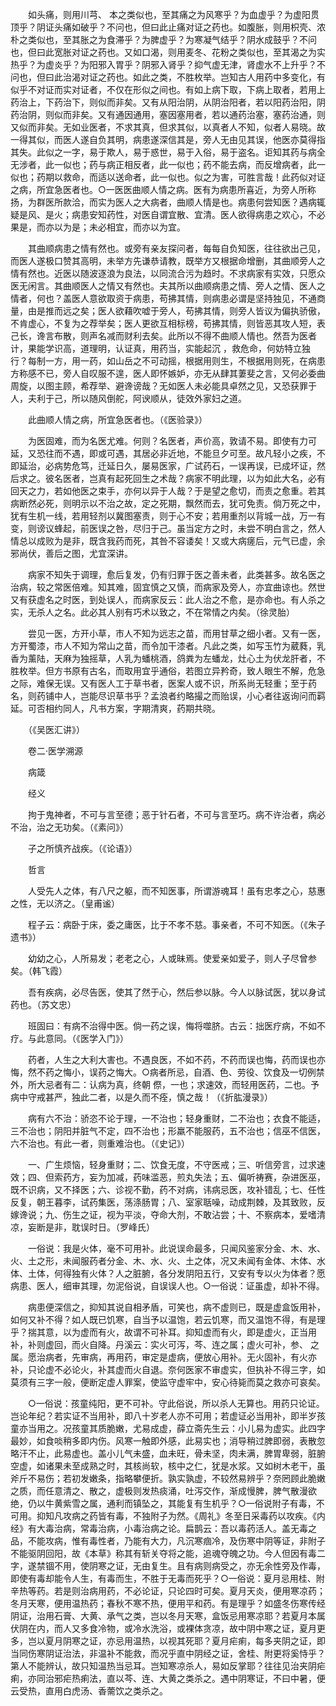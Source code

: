 <!-- { "loadSidebar": true } -->
　　如头痛，则用川芎、 本之类似也，至其痛之为风寒乎？为血虚乎？为虚阳贯顶乎？阴证头痛如破乎？不问也，但曰此止痛对证之药也。如腹胀，则用枳壳、浓朴之类似也，至其胀之为食滞乎？为脾虚乎？为寒凝气结乎？阴水成鼓乎？不问也，但曰此宽胀对证之药也。又如口渴，则用麦冬、花粉之类似也，至其渴之为实热乎？为虚炎乎？为阳邪入胃乎？阴邪入肾乎？抑气虚无津，肾虚水不上升乎？不问也，但曰此治渴对证之药也。如此之类，不胜枚举。岂知古人用药中多变化，有似乎不对证而实对证者，不仅在形似之间也。有如上病下取，下病上取者，若用上药治上，下药治下，则似而非矣。又有从阳治阴，从阴治阳者，若以阳药治阳，阴药治阴，则似而非矣。又有通因通用，塞因塞用者，若以通药治塞，塞药治通，则又似而非矣。无如业医者，不求其真，但求其似，以真者人不知，似者人易晓。故一得其似，而医人遂自负其明，病患遂深信其是，旁人无由见其误，他医亦莫得指其失。此似之一字，易于欺人，易于惑世，易于入俗，易于盗名。讵知其药与病全无涉者，此一似也；药与病正相反者，此一似也；药不能去病，而反增病者，此一似也；药期以救命，而适以送命者，此一似也。似之为害，可胜言哉！此药似对证之病，所宜急医者也。○一医医曲顺人情之病。医有为病患所喜近，为旁人所称扬，为群医所款洽，而实为医人之大病者，曲顺人情是也。病患何尝知医？遇病辄疑是风、是火；病患安知药性，对医自谓宜散、宜清。医人欲得病患之欢心，不必果是，而亦以为是；未必相宜，而亦以为宜。

　　其曲顺病患之情有然也。或旁有亲友探问者，每每自负知医，往往欲出己见，而医人遂极口赞其高明，未举方先谦恭请教，既举方又根据命增删，其曲顺旁人之情有然也。近医以随波逐浪为良法，以同流合污为趋时。不求病家有实效，只愿众医无闲言。其曲顺医人之情又有然也。夫其所以曲顺病患之情、旁人之情、医人之情者，何也？盖医人意欲取资于病患，苟拂其情，则病患必谓是坚持独见，不通商量，由是推而远之矣；医人欲藉吹嘘于旁人，苟拂其情，则旁人皆议为偏执骄傲，不肯虚心，不复为之荐举矣；医人更欲互相标榜，苟拂其情，则皆恶其攻人短，表己长，谗言布散，则声名减而财利去矣。此所以不得不曲顺人情也。然吾为医者计，果能学识高，道理明，认证真，用药当，实能起沉 ，救危命，何妨特立独行？每制一方，用一药，如山岳之不可动摇，根据用则生，不根据用则死，在病患方称感不已，旁人自叹服不遑，医人即怀嫉妒，亦无从肆其萋斐之言，又何必委曲周旋，以图主顾，希荐举、避谗谤哉？无如医人未必能具卓然之见，又恐获罪于人，夫利于己，所以随风倒舵，阿谀顺从，徒效外家妇之道。

　　此曲顺人情之病，所宜急医者也。（《医验录》）

　　为医固难，而为名医尤难。何则？名医者，声价高，敦请不易。即使有力可延，又恐往而不遇，即或可遇，其居必非近地，不能旦夕可至。故凡轻小之疾，不即延治，必病势危笃，迁延日久，屡易医家，广试药石，一误再误，已成坏证，然后求之。彼名医者，岂真有起死回生之术哉？病家不明此理，以为如此大名，必有回天之力，若如他医之束手，亦何以异于人哉？于是望之愈切，而责之愈重。若其病断然必死，则明示以不治之故，定之死期，飘然而去，犹可免责。倘万死之中，犹有生机一线，若用轻剂以冀图塞责，则于心不安；若用重剂以背城一战，万一有变，则谤议蜂起，前医误之咎，尽归于己。虽当定方之时，未尝不明白言之，然人情总以成败为是非，既含我药而死，其咎不容诿矣！又或大病瘥后，元气已虚，余邪尚伏，善后之图，尤宜深讲。

　　病家不知失于调理，愈后复发，仍有归罪于医之善未者，此类甚多。故名医之治病，较之常医倍难。知其难，固宜慎之又慎，而病家及旁人，亦宜曲谅也。然世又有获虚名之时医，到处误人，而病家反云：此人治之不愈，是亦命也。有人杀之实，无杀人之名。此必其人别有巧术以致之，不在常情之内矣。（徐灵胎）

　　尝见一医，方开小草，市人不知为远志之苗，而用甘草之细小者。又有一医，方开蜀漆，市人不知为常山之苗，而令加干漆者。凡此之类，如写玉竹为葳蕤，乳香为薰陆，天麻为独摇草，人乳为蟠桃酒，鸽粪为左蟠龙，灶心土为伏龙肝者，不胜枚举。但方书原有古名，而取用宜乎通俗，若图立异矜奇，致人眼生不解，危急之际，难保无误。又有医人工于草书者，医案人或不识，所系尚无轻重；至于药名，则药铺中人，岂能尽识草书乎？孟浪者约略撮之而贻误，小心者往返询问而羁延。可否相约同人，凡书方案，字期清爽，药期共晓。

　　（《吴医汇讲》）

　　卷二·医学溯源

　　病箴

　　经义

　　拘于鬼神者，不可与言至德；恶于针石者，不可与言至巧。病不许治者，病必不治，治之无功矣。（《素问》）

　　子之所慎齐战疾。（《论语》）

　　哲言

　　人受先人之体，有八尺之躯，而不知医事，所谓游魂耳！虽有忠孝之心，慈惠之性，无以济之。（皇甫谧）

　　程子云：病卧于床，委之庸医，比于不孝不慈。事亲者，不可不知医。（《朱子遗书》）

　　幼幼之心，人所易发；老老之心，人或昧焉。使爱亲如爱子，则人子尽曾参矣。（韩飞霞）

　　吾有疾病，必尽告医，使其了然于心，然后参以脉。今人以脉试医，犹以身试药也。（苏文忠）

　　班固曰：有病不治得中医。倘一药之误，悔将噬脐。古云：拙医疗病，不如不疗。与此意同。（《医学入门》）

　　药者，人生之大利大害也。不遇良医，不如不药，不药而误也悔，药而误也亦悔，然不药之悔小，误药之悔大。○病者所忌，自酒、色、劳役、饮食及一切例禁外，所大忌者有二：认病为真，终朝 傺，一也；求速效，而轻用医药，二也。予病中守戒甚严，独此二者，以是久而不痊，慎之哉！（《折肱漫录》）

　　病有六不治：骄恣不论于理，一不治也；轻身重财，二不治也；衣食不能适，三不治也；阴阳并脏气不定，四不治也；形羸不能服药，五不治也；信巫不信医，六不治也。有此一者，则重难治也。（《史记》）

　　一、广生烦恼，轻身重财；二、饮食无度，不守医戒；三、听信旁言，过求速效；四、但索药方，妄为加减，药味滥恶，煎丸失法；五、偏听祷赛，杂进医巫，既不识病，又不择医；六、诊视不勤，药不对病，讳病忌医，攻补错乱；七、任性反复，朝王暮李，试药集医，荡涤肠胃；八、室家聒噪，动成荆棘，及其致败，反嫁谗说；九、伤生之证，视为平淡，夺命大剂，不敢沾尝；十、不察病本，爱嗜清凉，妄断是非，耽误时日。（罗峰氏）

　　一俗说：我是火体，毫不可用补。此说误命最多，只闻风鉴家分金、木、水、火、土之形，未闻服药者分金、木、水、火、土之体，况又未闻有金体、木体、水体、土体，何得独有火体？人之脏腑，各分发阴阳五行，又安有专以火为体者？愿病患、医人，细审其理，勿泥俗说，自误误人也。○一俗说：证虽虚，却补不得。

　　病患便深信之，抑知其说自相矛盾，可笑也，病不虚则已，既是虚盒饭用补，如何又补不得？如人既已饥寒，自当予以温饱，若云饥寒，而又温饱不得，有是理乎？揣其意，以为虚而有火，故谓不可补耳。抑知虚而有火，即是虚火，正当用补，补则虚回，而火自降。丹溪云：实火可泻，芩、连之属；虚火可补，参、 之属。愿治病者，先审病，再用药，审定是虚病，便放心用补。无火固补，有火亦补，只论虚不必论火，补其虚而火自退。奈何医家不审虚实，但执补不得三字，如莫须有三字一般，便断定虚人罪案，使监守虚牢中，安心待毙而莫之救亦可哀矣。

　　○一俗说：孩童纯阳，更不可补。守此俗说，所以杀人无算也。用药只论证。岂论年纪？若实证不当用补，即八十岁老人亦不可用；若虚证必当用补，即半岁孩童亦当用之。况孩童其质脆嫩，尤易成虚，薛立斋先生云：小儿易为虚实。此四字最妙，如食啖稍多即内伤。风寒一触即外感，此易实也；消导稍过脾即弱，表散忽略汗不止，此易虚也。盖小儿气未盛，血未旺，骨未坚，肉未满，脾胃卑弱，脏腑空虚，如诸果未至成熟之时，其核尚软，核中之仁，犹是水浆。又如树木老干，虽斧斤不易伤；若初发嫩条，指略攀便折。孰实孰虚，不较然易辨乎？奈罔顾此脆嫩之质，而任意清之、散之，虚极则发热痰涌，吐泻交作，渐成慢脾，脾气散漫欲绝，仍以牛黄紫雪之属，通利而镇坠之，其能复有生机乎？○一俗说附子有毒，不可用。抑知凡攻病之药皆有毒，不独附子为然。《周礼》冬至日采毒药以攻疾。《内经》有大毒治病，常毒治病，小毒治病之论。扁鹊云：吾以毒药活人。盖无毒之品，不能攻病，惟有毒性者，乃能有大力，凡沉寒痼冷，及伤寒中阴等证，非附子不能驱阴回阳，故《本草》称其有斩关夺将之能，追魂夺魄之功。今人但因有毒二字，遂禁锢不用，使阴寒之证，无由复生。且有病则病受之，亦无余性旁及作毒，即使有毒却能令人生，有毒而生，不胜于无毒而死乎？○一俗说：夏月忌用桂、附辛热等药。若是则治病用药，不必论证，只论四时可矣。夏月天炎，便用寒凉药；冬月天寒，便用温热药；春秋不寒不热，便用平和药。有是理乎？如盛冬伤寒传经阴证，治用石膏、大黄、承气之类，岂以冬月天寒，盒饭忌用寒凉耶？若夏月本属伏阴在内，而人又多食冷物，或冷水洗浴，或裸体贪凉，故中阴中寒之证，夏月更多，岂以夏月阴寒之证，亦忌用温热，以视其死耶？夏月疟痢，每多夹阴之证，即当同伤寒阴证治法，非温补不能救，而况乎直中阴经之证，舍桂、附更将奚恃乎？第人不能辨认，故只知温热当忌耳。岂知寒凉杀人，易如反掌耶？往往见治夹阴疟痢，亦同治邪疟热痢法，直以芩、连、大黄之类杀之。遇中阴寒证，不曰中暑，便云受热，直用白虎汤、香薷饮之类杀之。

